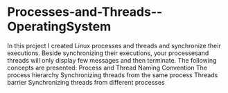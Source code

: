 # Processes-and-Threads--OperatingSystem

In this project I created Linux processes and threads and synchronize their executions. Beside synchronizing their executions, your processesand threads will only display few messages and then terminate.
The following concepts are presented:
  Process and Thread Naming Convention
  The process hierarchy
  Synchronizing threads from the same process
  Threads barrier
  Synchronizing threads from different processes

